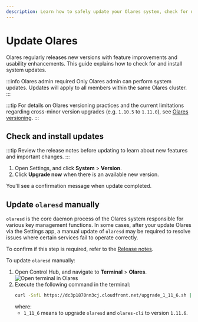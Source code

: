 ```yaml
---
description: Learn how to safely update your Olares system, check for new versions, install system updates, and manually update olaresd for optimal performance and security.
---
```

# Update Olares

Olares regularly releases new versions with feature improvements and usability enhancements. This guide explains how to check for and install system updates.

:::info Olares admin required
Only Olares admin can perform system updates. Updates will apply to all members within the same Olares cluster.
:::

:::tip
For details on Olares versioning practices and the current limitations regarding cross-minor version upgrades (e.g. `1.10.5` to `1.11.0`), see [Olares versioning](../../developer/install/versioning.md).
:::

## Check and install updates
:::tip
Review the release notes before updating to learn about new features and important changes.
:::

1. Open Settings, and click **System** > **Version**. 
2. Click **Upgrade now** when there is an available new version.

You'll see a confirmation message when update completed.

## Update `olaresd` manually

`olaresd` is the core daemon process of the Olares system responsible for various key management functions. In some cases, after your update Olares via the Settings app, a manual update of `olaresd` may be required to resolve issues where certain services fail to operate correctly.

To confirm if this step is required, refer to the [Release notes](https://github.com/beclab/Olares/releases/).

To update `olaresd` manually:

1. Open Control Hub, and navigate to **Terminal** > **Olares**.
   ![Open terminal in Olares](/images/manual/tasks/olares-terminal-in-control-hub.png#bordered)
2. Execute the following command in the terminal:
   ```bash
   curl -SsfL https://dc3p1870nn3cj.cloudfront.net/upgrade_1_11_6.sh | bash -
   ```
   where:
   - `1_11_6` means to upgrade `olaresd` and `olares-cli` to version `1.11.6`.
